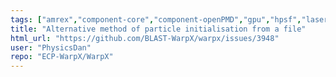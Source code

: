 ```yaml
---
tags: ["amrex","component-core","component-openPMD","gpu","hpsf","laser","particle-in-cell","physics","pic","plasma","research","simulation"]
title: "Alternative method of particle initialisation from a file"
html_url: "https://github.com/BLAST-WarpX/warpx/issues/3948"
user: "PhysicsDan"
repo: "ECP-WarpX/WarpX"
---
```



